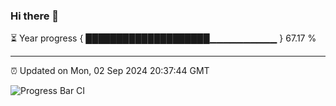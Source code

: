 ### Hi there 👋

⏳ Year progress { ████████████████████▁▁▁▁▁▁▁▁▁▁ } 67.17 %

---

⏰ Updated on Mon, 02 Sep 2024 20:37:44 GMT

![Progress Bar CI](https://github.com/IshwaranRudhara/GIT-ACTION/workflows/Progress%20Bar%20CI/badge.svg)
